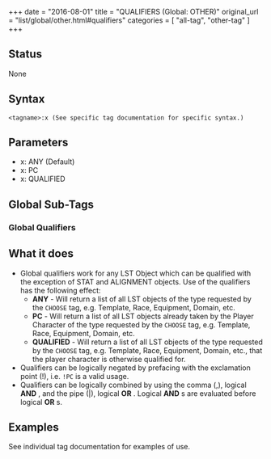 +++
date = "2016-08-01"
title = "QUALIFIERS (Global: OTHER)"
original_url = "list/global/other.html#qualifiers"
categories = [ "all-tag", "other-tag" ]
+++

## Status

None

## Syntax

`<tagname>:x
(See specific tag documentation for specific syntax.)`

## Parameters

-   x: ANY (Default)
-   x: PC
-   x: QUALIFIED



Global Sub-Tags
---------------

### <span id="qualifiers"></span> Global Qualifiers

What it does
------------

-   Global qualifiers work for any LST Object which can be qualified
    with the exception of STAT and ALIGNMENT objects. Use of the
    qualifiers has the following effect:
    -   **ANY** - Will return a list of all LST objects of the type
        requested by the `CHOOSE` tag, e.g. Template, Race, Equipment,
        Domain, etc.
    -   **PC** - Will return a list of all LST objects already taken by
        the Player Character of the type requested by the `CHOOSE`
        tag, e.g. Template, Race, Equipment, Domain, etc.
    -   **QUALIFIED** - Will return a list of all LST objects of the
        type requested by the `CHOOSE` tag, e.g. Template, Race,
        Equipment, Domain, etc., that the player character is otherwise
        qualified for.
-   Qualifiers can be logically negated by prefacing with the
    exclamation point (!), i.e. `!PC` is a valid usage.
-   Qualifiers can be logically combined by using the comma (,), logical
    **AND** , and the pipe (|), logical **OR** . Logical **AND** s are
    evaluated before logical **OR** s.

Examples
--------

See individual tag documentation for examples of use.

